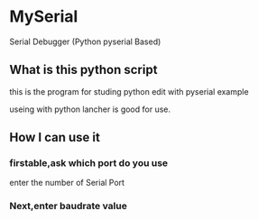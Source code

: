 # MySerial
Serial Debugger (Python pyserial Based)

## What is this python script
this is the program for studing python 
edit with pyserial example

useing with python lancher is good for use.

## How I can use it
### firstable,ask which port do you use
enter the number of Serial Port 

### Next,enter baudrate value
